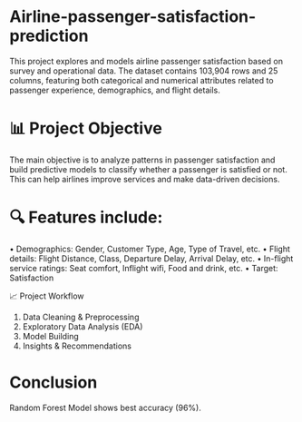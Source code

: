 # Airline-passenger-satisfaction-prediction
This project explores and models airline passenger satisfaction based on survey and operational data. The dataset contains 103,904 rows and 25 columns, featuring both categorical and numerical attributes related to passenger experience, demographics, and flight details.

# 📊 Project Objective
The main objective is to analyze patterns in passenger satisfaction and build predictive models to classify whether a passenger is satisfied or not. This can help airlines improve services and make data-driven decisions.

# 🔍 Features include:
•	Demographics: Gender, Customer Type, Age, Type of Travel, etc.
•	Flight details: Flight Distance, Class, Departure Delay, Arrival Delay, etc.
•	In-flight service ratings: Seat comfort, Inflight wifi, Food and drink, etc.
•	Target: Satisfaction

📈 Project Workflow
1.	Data Cleaning & Preprocessing
2.	Exploratory Data Analysis (EDA)
3.	Model Building
4.	Insights & Recommendations

# Conclusion
Random Forest Model shows best accuracy (96%).
